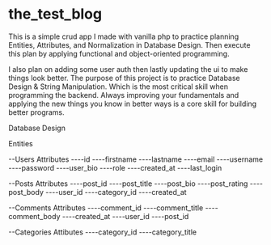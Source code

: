 # the_test_blog

This is a simple crud app I made with vanilla php to practice planning Entities, Attributes, and Normalization in Database Design. 
Then execute this plan by applying functional and object-oriented programming.

I also plan on adding some user auth then lastly updating the ui to make things look better. The purpose of this project is to practice Database Design &
String Manipulation. Which is the most critical skill when programming the backend. Always improving your fundamentals and applying the new things you know
in better ways is a core skill for building better programs.

Database Design

Entities

--Users
Attributes
----id
----firstname
----lastname
----email
----username
----password
----user_bio
----role
----created_at
----last_login

--Posts
Attributes
----post_id
----post_title
----post_bio
----post_rating
----post_body
----user_id
----category_id
----created_at

--Comments
Attributes
----comment_id
----comment_title
----comment_body
----created_at
----user_id
----post_id

--Categories
Attibutes
----category_id
----category_title
